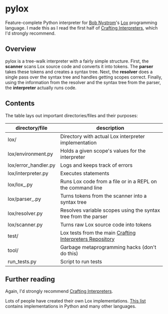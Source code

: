 # pylox

Feature-complete Python interpreter for [Bob Nystrom](http://journal.stuffwithstuff.com/)'s [Lox](https://craftinginterpreters.com/the-lox-language.html) programming language. I made this as I read the first half of [Crafting Interpreters](https://craftinginterpreters.com/), which I'd strongly recommend.

## Overview

pylox is a tree-walk interpreter with a fairly simple structure. First, the **scanner** scans Lox source code and converts it into tokens. The **parser** takes these tokens and creates a syntax tree. Next, the **resolver** does a single pass over the syntax tree and handles getting scopes correct. Finally, using the information from the resolver and the syntax tree from the parser, the **interpreter** actually runs code.

## Contents

The table lays out important directories/files and their purposes:

| directory/file       | description                                                                                                    |
| -------------------- | -------------------------------------------------------------------------------------------------------------- |
| lox/                 | Directory with actual Lox interpreter implementation                                                           |
| lox/environment.py   | Holds a given scope's values for the interpreter                                                               |
| lox/error_handler.py | Logs and keeps track of errors                                                                                 |
| lox/interpreter.py   | Executes statements                                                                                            |
| lox/lox_.py          | Runs Lox code from a file or in a REPL on the command line                                                     |
| lox/parser_.py       | Turns tokens from the scanner into a syntax tree                                                               |
| lox/resolver.py      | Resolves variable scopes using the syntax tree from the parser                                                 |
| lox/scanner.py       | Turns raw Lox source code into tokens                                                                          |
| test/                | Lox tests from the main [Crafting Interpreters Repository](https://github.com/munificent/craftinginterpreters) |
| tool/                | Garbage metaprogramming hacks (don't do this)                                                                  |
| run_tests.py         | Script to run tests                                                                                            |

## Further reading

Again, I'd strongly recommend [Crafting Interpreters](https://craftinginterpreters.com/).

Lots of people have created their own Lox implementations. [This list](https://github.com/munificent/craftinginterpreters/wiki/Lox-implementations) contains implementations in Python and many other languages.

